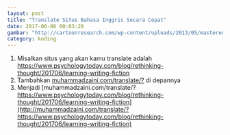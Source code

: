 ```yaml
---
layout: post
title: "Translate Situs Bahasa Inggris Secara Cepat"
date: 2017-06-06 00:03:28
gambar: "http://cartoonresearch.com/wp-content/uploads/2013/05/masterenglish.jpg"
category: koding
---
```


1. Misalkan situs yang akan kamu translate adalah <https://www.psychologytoday.com/blog/rethinking-thought/201706/learning-writing-fiction>
2. Tambahkan [muhammadzaini.com/translate/?](http://muhammadzaini.com/translate/?) di depannya
3. Menjadi [muhammadzaini.com/translate/?https://www.psychologytoday.com/blog/rethinking-thought/201706/learning-writing-fiction](http://muhammadzaini.com/translate/?https://www.psychologytoday.com/blog/rethinking-thought/201706/learning-writing-fiction)